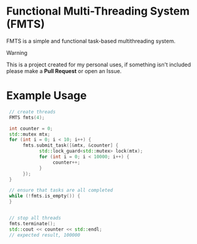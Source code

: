 # Functional Multi-Threading System (FMTS)
FMTS is a simple and functional task-based multithreading system.

> [!WARNING]
> This is a project created for my personal uses, if something isn't included please make a **Pull Request** or open an Issue.

# Example Usage

``` c++
 // create threads
 FMTS fmts(4);

 int counter = 0;
 std::mutex mtx;
 for (int i = 0; i < 10; i++) {
      fmts.submit_task([&mtx, &counter] {
            std::lock_guard<std::mutex> lock(mtx);
            for (int i = 0; i < 10000; i++) {
                 counter++;
            }
      });
 }

 // ensure that tasks are all completed
 while (!fmts.is_empty()) {
 }


 // stop all threads
 fmts.terminate();
 std::cout << counter << std::endl;
 // expected result, 100000
```
